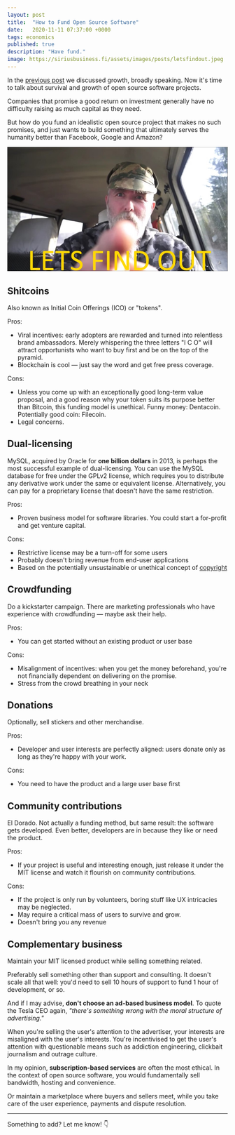 ```yaml
---
layout: post
title:  "How to Fund Open Source Software"
date:   2020-11-11 07:37:00 +0000
tags: economics
published: true
description: "Have fund."
image: https://siriusbusiness.fi/assets/images/posts/letsfindout.jpeg
---
```


In the [previous post](https://siriusbusiness.fi/fill-the-earth) we discussed growth, broadly speaking. Now it's time to talk about survival and growth of open source software projects.

Companies that promise a good return on investment generally have no difficulty raising as much capital as they need.

But how do you fund an idealistic open source project that makes no such promises, and just wants to build something that ultimately serves the humanity better than Facebook, Google and Amazon?

![LET'S FIND OUT!](/assets/images/posts/letsfindout.jpeg)


## Shitcoins
Also known as Initial Coin Offerings (ICO) or "tokens".

Pros:
* Viral incentives: early adopters are rewarded and turned into relentless brand ambassadors. Merely whispering the three letters "I C O" will attract opportunists who want to buy first and be on the top of the pyramid.
* Blockchain is cool — just say the word and get free press coverage.

Cons:
* Unless you come up with an exceptionally good long-term value proposal, and a good reason why your token suits its purpose better than Bitcoin, this funding model is unethical. Funny money: Dentacoin. Potentially good coin: Filecoin.
* Legal concerns.


## Dual-licensing
MySQL, acquired by Oracle for **one billion dollars** in 2013, is perhaps the most successful example of dual-licensing. You can use the MySQL database for free under the GPLv2 license, which requires you to distribute any derivative work under the same or equivalent license. Alternatively, you can pay for a proprietary license that doesn't have the same restriction.

Pros:
* Proven business model for software libraries. You could start a for-profit and get venture capital.

Cons:
* Restrictive license may be a turn-off for some users
* Probably doesn't bring revenue from end-user applications
* Based on the potentially unsustainable or unethical concept of [copyright](https://en.wikipedia.org/wiki/Criticism_of_copyright)

## Crowdfunding
Do a kickstarter campaign. There are marketing professionals who have experience with crowdfunding — maybe ask their help.

Pros:
* You can get started without an existing product or user base

Cons:
* Misalignment of incentives: when you get the money beforehand, you're not financially dependent on delivering on the promise.
* Stress from the crowd breathing in your neck


## Donations
Optionally, sell stickers and other merchandise.

Pros:
* Developer and user interests are perfectly aligned: users donate only as long as they're happy with your work.

Cons:
* You need to have the product and a large user base first


## Community contributions
El Dorado. Not actually a funding method, but same result: the software gets developed. Even better, developers are in because they like or need the product.

Pros:
* If your project is useful and interesting enough, just release it under the MIT license and watch it flourish on community contributions.

Cons:
* If the project is only run by volunteers, boring stuff like UX intricacies may be neglected.
* May require a critical mass of users to survive and grow.
* Doesn't bring you any revenue


## Complementary business
Maintain your MIT licensed product while selling something related.

Preferably sell something other than support and consulting. It doesn't scale all that well: you'd need to sell 10 hours of support to fund 1 hour of development, or so.

And if I may advise, **don't choose an ad-based business model**. To quote the Tesla CEO again, _"there's something wrong with the moral structure of advertising."_

When you're selling the user's attention to the advertiser, your interests are misaligned with the user's interests. You're incentivised to get the user's attention with questionable means such as addiction engineering, clickbait journalism and outrage culture.

In my opinion, **subscription-based services** are often the most ethical. In the context of open source software, you would fundamentally sell bandwidth, hosting and convenience.

Or maintain a marketplace where buyers and sellers meet, while you take care of the user experience, payments and dispute resolution.

---

Something to add? Let me know! 👇

